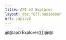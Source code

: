 ```yaml
---
title: API v2 Explorer
layout: doc.full.nosidebar
url: /api/v2
---
```

<!-- To learn the differences between API v1 and v2 refer to [this document](/api/v2/changes). -->
@@api2Explorer({})@@
